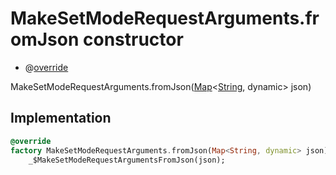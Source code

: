 


# MakeSetModeRequestArguments.fromJson constructor






- @[override](https://api.dart.dev/stable/2.12.3/dart-core/override-constant.html)

MakeSetModeRequestArguments.fromJson([Map](https://api.dart.dev/stable/2.12.3/dart-core/Map-class.html)&lt;[String](https://api.dart.dev/stable/2.12.3/dart-core/String-class.html), dynamic> json)





## Implementation

```dart
@override
factory MakeSetModeRequestArguments.fromJson(Map<String, dynamic> json) =>
    _$MakeSetModeRequestArgumentsFromJson(json);
```







